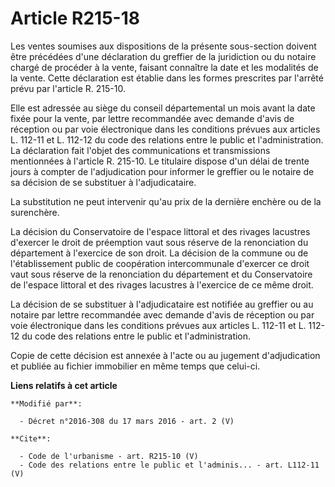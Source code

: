 # Article R215-18

Les ventes soumises aux dispositions de la présente sous-section doivent être précédées d'une déclaration du greffier de la
juridiction ou du notaire chargé de procéder à la vente, faisant connaître la date et les modalités de la vente. Cette
déclaration est établie dans les formes prescrites par l'arrêté prévu par l'article R. 215-10. 

Elle est adressée au siège du conseil départemental un mois avant la date fixée pour la vente, par lettre recommandée avec
demande d'avis de réception ou par voie électronique dans les conditions prévues aux articles L. 112-11 et L. 112-12 du code
des relations entre le public et l'administration. La déclaration fait l'objet des communications et transmissions
mentionnées à l'article R. 215-10. Le titulaire dispose d'un délai de trente jours à compter de l'adjudication pour informer
le greffier ou le notaire de sa décision de se substituer à l'adjudicataire. 

La substitution ne peut intervenir qu'au prix de la dernière enchère ou de la surenchère. 

La décision du Conservatoire de l'espace littoral et des rivages lacustres d'exercer le droit de préemption vaut sous réserve
de la renonciation du département à l'exercice de son droit. La décision de la commune ou de l'établissement public de
coopération intercommunale d'exercer ce droit vaut sous réserve de la renonciation du département et du Conservatoire de
l'espace littoral et des rivages lacustres à l'exercice de ce même droit. 

La décision de se substituer à l'adjudicataire est notifiée au greffier ou au notaire par lettre recommandée avec demande
d'avis de réception ou par voie électronique dans les conditions prévues aux articles L. 112-11 et L. 112-12 du code des
relations entre le public et l'administration. 

Copie de cette décision est annexée à l'acte ou au jugement d'adjudication et publiée au fichier immobilier en même temps que
celui-ci.

**Liens relatifs à cet article**

	**Modifié par**:

	  - Décret n°2016-308 du 17 mars 2016 - art. 2 (V)

	**Cite**:

	  - Code de l'urbanisme - art. R215-10 (V)
	  - Code des relations entre le public et l'adminis... - art. L112-11 (V)
